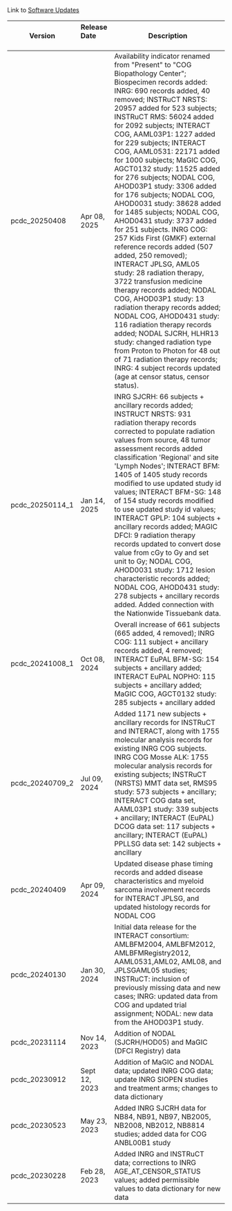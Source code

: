 Link to [Software Updates](https://docs.pedscommons.org/SoftwareUpdates/)

| Version |  Release Date &nbsp; &nbsp; &nbsp; &nbsp; &nbsp; &nbsp; &nbsp; &nbsp;   | Description |
| ------- | -------------- | ----------------------------|
| pcdc_20250408 | Apr 08, 2025 | Availability indicator renamed from "Present" to "COG Biopathology Center"; Biospecimen records added: INRG: 690 records added, 40 removed; INSTRuCT NRSTS: 20957 added for 523 subjects; INSTRuCT RMS: 56024 added for 2092 subjects; INTERACT COG, AAML03P1: 1227 added for 229 subjects; INTERACT COG, AAML0531: 22171 added for 1000 subjects; MaGIC COG, AGCT0132 study: 11525 added for 276 subjects; NODAL COG, AHOD03P1 study: 3306 added for 176 subjects; NODAL COG, AHOD0031 study: 38628 added for 1485 subjects; NODAL COG, AHOD0431 study: 3737 added for 251 subjects. INRG COG: 257 Kids First (GMKF) external reference records added (507 added, 250 removed); INTERACT JPLSG, AML05 study: 28 radiation therapy, 3722 transfusion medicine therapy records added; NODAL COG, AHOD03P1 study: 13 radiation therapy records added; NODAL COG, AHOD0431 study: 116 radiation therapy records added; NODAL SJCRH, HLHR13 study: changed radiation type from Proton to Photon for 48 out of 71 radiation therapy records; INRG: 4 subject records updated (age at censor status, censor status). |
| pcdc_20250114_1 | Jan 14, 2025 | INRG SJCRH: 66 subjects + ancillary records added; INSTRUCT NRSTS: 931 radiation therapy records corrected to populate radiation values from source, 48 tumor assessment records added classification 'Regional' and site 'Lymph Nodes'; INTERACT BFM: 1405 of 1405 study records modified to use updated study id values; INTERACT BFM-SG: 148 of 154 study records modified to use updated study id values; INTERACT GPLP: 104 subjects + ancillary records added; MAGIC DFCI: 9 radiation therapy records updated to convert dose value from cGy to Gy and set unit to Gy; NODAL COG, AHOD0031 study: 1712 lesion characteristic records added; NODAL COG, AHOD0431 study: 278 subjects + ancillary records added. Added connection with the Nationwide Tissuebank data. |
| pcdc_20241008_1 | Oct 08, 2024 | Overall increase of 661 subjects (665 added, 4 removed); INRG COG: 111 subject + ancillary records added, 4 removed; INTERACT EuPAL BFM-SG: 154 subjects + ancillary added; INTERACT EuPAL NOPHO: 115 subjects + ancillary added; MaGIC COG, AGCT0132 study: 285 subjects + ancillary added |
| pcdc_20240709_2 | Jul 09, 2024 | Added 1171 new subjects + ancillary records for INSTRuCT and INTERACT, along with 1755 molecular analysis records for existing INRG COG subjects. INRG COG Mosse ALK: 1755 molecular analysis records for existing subjects; INSTRuCT (NRSTS) MMT data set, RMS95 study: 573 subjects + ancillary; INTERACT COG data set, AAML03P1 study: 339 subjects + ancillary; INTERACT (EuPAL) DCOG data set: 117 subjects + ancillary; INTERACT (EuPAL) PPLLSG data set: 142 subjects + ancillary |
| pcdc_20240409 | Apr 09, 2024 | Updated disease phase timing records and added disease characteristics and myeloid sarcoma involvement records for INTERACT JPLSG, and updated histology records for NODAL COG |
| pcdc_20240130 | Jan 30, 2024 | Initial data release for the INTERACT consortium: AMLBFM2004, AMLBFM2012, AMLBFMRegistry2012, AAML0531,AML02, AML08, and JPLSGAML05 studies; INSTRuCT: inclusion of previously missing data and new cases; INRG: updated data from COG and updated trial assignment; NODAL: new data from the AHOD03P1 study. |
| pcdc_20231114 | Nov 14, 2023 | Addition of NODAL (SJCRH/HOD05) and MaGIC (DFCI Registry) data |
| pcdc_20230912 | Sept 12, 2023 | Addition of MaGIC and NODAL data; updated INRG COG data; update INRG SIOPEN studies and treatment arms; changes to data dictionary |
| pcdc_20230523 | May 23, 2023 | Added INRG SJCRH data for NB84, NB91, NB97, NB2005, NB2008, NB2012, NB8814 studies; added data for COG ANBL00B1 study |
| pcdc_20230228 | Feb 28, 2023 | Added INRG and INSTRuCT data; corrections to INRG AGE_AT_CENSOR_STATUS values; added permissible values to data dictionary for new data |
